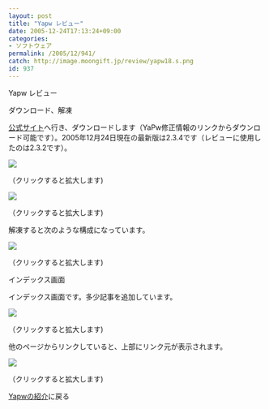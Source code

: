```yaml
---
layout: post
title: "Yapw レビュー"
date: 2005-12-24T17:13:24+09:00
categories:
- ソフトウェア
permalink: /2005/12/941/
catch: http://image.moongift.jp/review/yapw18.s.png
id: 937
---
```

Yapw レビュー  
<!--more-->

ダウンロード、解凍

  

[公式サイト](http://white.niu.ne.jp/yapw/)へ行き、ダウンロードします（YaPw修正情報のリンクからダウンロード可能です）。2005年12月24日現在の最新版は2.3.4です（レビューに使用したのは2.3.2です）。

  

[![](http://image.moongift.jp/review/yapw16.s.png)](http://image.moongift.jp/review/yapw16.png)  
  
（クリックすると拡大します)

  

[![](http://image.moongift.jp/review/yapw17.s.png)](http://image.moongift.jp/review/yapw17.png)  
  
（クリックすると拡大します)

  

解凍すると次のような構成になっています。

  

[![](http://image.moongift.jp/review/yapw18.s.png)](http://image.moongift.jp/review/yapw18.png)  
  
（クリックすると拡大します)

  

インデックス画面

  

インデックス画面です。多少記事を追加しています。

  

[![](http://image.moongift.jp/review/yapw19.s.png)](http://image.moongift.jp/review/yapw19.png)  
  
（クリックすると拡大します)

  

他のページからリンクしていると、上部にリンク元が表示されます。

  

[![](http://image.moongift.jp/review/yapw20.s.png)](http://image.moongift.jp/review/yapw20.png)  
  
（クリックすると拡大します)

  

[Yapwの紹介](http://fw.moongift.jp/intro/i-920.html)に戻る

